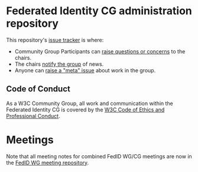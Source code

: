 # Federated Identity CG administration repository

This repository's [issue tracker](https://github.com/fedidcg/admin/issues) is where:

* Community Group Participants can [raise questions or concerns](https://github.com/fedidcg/admin/issues/new) to the chairs.
* The chairs [notify the group](https://github.com/fedidcg/admin/issues?q=is%3Aissue+is%3Aopen+label%3Aannouncement) of news.
* Anyone can [raise a "meta" issue](https://github.com/fedidcg/admin/issues/new) about work in the group.

## Code of Conduct

As a W3C Community Group, all work and communication within the Federated Identity CG is covered by the [W3C Code of Ethics and Professional Conduct](https://www.w3.org/Consortium/cepc/).

# Meetings

Note that all meeting notes for combined FedID WG/CG meetings are now in the [FedID WG meeting repository](https://github.com/w3c-fedid/meetings).
